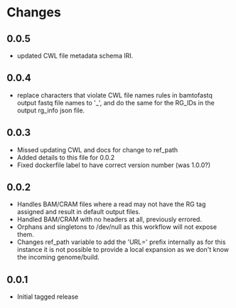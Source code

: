 # Changes

## 0.0.5

- updated CWL file metadata schema IRI.

## 0.0.4

- replace characters that violate CWL file names rules in bamtofastq output fastq file names to '_', and do the same for the RG_IDs in the output rg_info json file.

## 0.0.3

- Missed updating CWL and docs for change to ref_path
- Added details to this file for 0.0.2
- Fixed dockerfile label to have correct version number (was 1.0.0?)

## 0.0.2

- Handles BAM/CRAM files where a read may not have the RG tag assigned and result in default output files.
- Handled BAM/CRAM with no headers at all, previously errored.
- Orphans and singletons to /dev/null as this workflow will not expose them.
- Changes ref_path variable to add the 'URL=' prefix internally as for this instance it is not possible to provide a
  local expansion as we don't know the incoming genome/build.

## 0.0.1

- Initial tagged release
